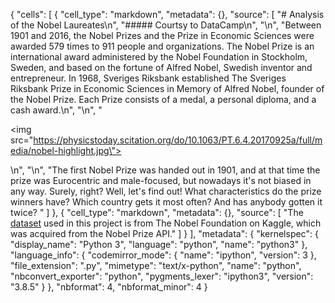 {
 "cells": [
  {
   "cell_type": "markdown",
   "metadata": {},
   "source": [
    "# Analysis of the Nobel Laureates\n",
    "##### Courtsy to DataCamp\n",
    "\n",
    "Between 1901 and 2016, the Nobel Prizes and the Prize in Economic Sciences were awarded 579 times to 911 people and organizations. The Nobel Prize is an international award administered by the Nobel Foundation in Stockholm, Sweden, and based on the fortune of Alfred Nobel, Swedish inventor and entrepreneur. In 1968, Sveriges Riksbank established The Sveriges Riksbank Prize in Economic Sciences in Memory of Alfred Nobel, founder of the Nobel Prize. Each Prize consists of a medal, a personal diploma, and a cash award.\n",
    "\n",
    "<p><img src=\"https://physicstoday.scitation.org/do/10.1063/PT.6.4.20170925a/full/media/nobel-highlight.jpg\"></p>\n",
    "\n",
    "The first Nobel Prize was handed out in 1901, and at that time the prize was Eurocentric and male-focused, but nowadays it's not biased in any way. Surely, right? Well, let's find out! What characteristics do the prize winners have? Which country gets it most often? And has anybody gotten it twice? "
   ]
  },
  {
   "cell_type": "markdown",
   "metadata": {},
   "source": [
    "The [dataset](https://www.kaggle.com/nobelfoundation/nobel-laureates) used in this project is from The Nobel Foundation on Kaggle, which was acquired from the Nobel Prize API."
   ]
  }
 ],
 "metadata": {
  "kernelspec": {
   "display_name": "Python 3",
   "language": "python",
   "name": "python3"
  },
  "language_info": {
   "codemirror_mode": {
    "name": "ipython",
    "version": 3
   },
   "file_extension": ".py",
   "mimetype": "text/x-python",
   "name": "python",
   "nbconvert_exporter": "python",
   "pygments_lexer": "ipython3",
   "version": "3.8.5"
  }
 },
 "nbformat": 4,
 "nbformat_minor": 4
}
